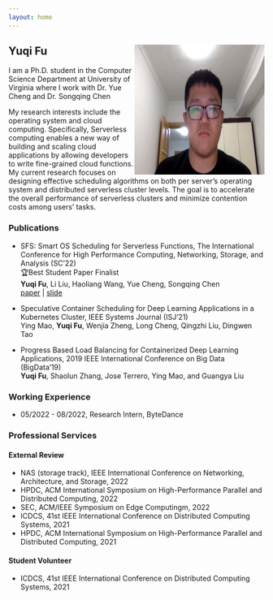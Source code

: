 ```yaml
---
layout: home
---   
```

<h2>
<img src="image/yuqi_img.jpg"
  width="256"
  height="256"
  style="float:right;">
  Yuqi Fu
</h2>
I am a Ph.D. student in the Computer Science Department at University of Virginia where I work with Dr. Yue Cheng and Dr. Songqing Chen

My research interests include the operating system and cloud computing. Specifically, Serverless computing enables a new way of building and scaling cloud applications by allowing developers to write fine-grained cloud functions. My current research focuses on designing effective scheduling algorithms on both per server’s operating system and distributed serverless cluster levels. The goal is to accelerate the overall performance of serverless clusters and minimize contention costs among users’ tasks.


### Publications
* SFS: Smart OS Scheduling for Serverless Functions, The International Conference for High Performance Computing, Networking, Storage, and Analysis
(SC’22)  
🏆Best Student Paper Finalist  
**Yuqi Fu**, Li Liu, Haoliang Wang, Yue Cheng, Songqing Chen  
[paper](https://arxiv.org/abs/2209.01709) | [slide](../files/sc22-final.pdf)  

* Speculative Container Scheduling for Deep Learning Applications in a Kubernetes Cluster, IEEE Systems Journal (ISJ’21)  
Ying Mao, **Yuqi Fu**, Wenjia Zheng, Long Cheng, Qingzhi Liu, Dingwen Tao  

* Progress Based Load Balancing for Containerized Deep Learning Applications, 2019 IEEE International Conference on Big Data (BigData’19)  
**Yuqi Fu**, Shaolun Zhang, Jose Terrero, Ying Mao, and Guangya Liu


### Working Experience
* 05/2022 - 08/2022, Research Intern, ByteDance

### Professional Services

#### External Review
* NAS (storage track), IEEE International Conference on Networking, Architecture, and Storage, 2022   
* HPDC, ACM International Symposium on High-Performance Parallel and Distributed Computing, 2022   
* SEC, ACM/IEEE Symposium on Edge Computingm, 2022   
* ICDCS, 41st IEEE International Conference on Distributed Computing Systems, 2021   
* HPDC, ACM International Symposium on High-Performance Parallel and Distributed Computing, 2021  

#### Student Volunteer
* ICDCS, 41st IEEE International Conference on Distributed Computing Systems, 2021




